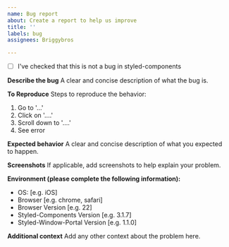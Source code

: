 ```yaml
---
name: Bug report
about: Create a report to help us improve
title: ''
labels: bug
assignees: Briggybros

---
```


- [ ] I've checked that this is not a bug in styled-components

[//]: # (Check the above text box by replacing with " - [x]")

**Describe the bug**
A clear and concise description of what the bug is.

**To Reproduce**
Steps to reproduce the behavior:
1. Go to '...'
2. Click on '....'
3. Scroll down to '....'
4. See error

**Expected behavior**
A clear and concise description of what you expected to happen.

**Screenshots**
If applicable, add screenshots to help explain your problem.

**Environment (please complete the following information):**
 - OS: [e.g. iOS]
 - Browser [e.g. chrome, safari]
 - Browser Version [e.g. 22]
 - Styled-Components Version [e.g. 3.1.7]
 - Styled-Window-Portal Version [e.g. 1.1.0]

**Additional context**
Add any other context about the problem here.
